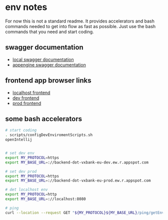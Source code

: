 # env notes

For now this is not a standard readme. It provides accelerators and bash commands needed to get into flow
as fast as possible. Just use the bash commands that you need and start coding.

## swagger documentation

- [local swagger documentation](http://localhost:8080/swagger-ui/index.html)
- [appengine swagger documentation](https://backend-dot-vxbank-eu-dev.ew.r.appspot.com/swagger-ui/index.html)

## frontend app browser links
- [localhost frontend](http://localhost:3000/)
- [dev frontend](https://vxbank-eu-dev.ew.r.appspot.com/)
- [prod frontend](https://vxbank-eu-prod.ew.r.appspot.com)

## some bash accelerators

```bash
# start coding
. scripts/configDevEnviromentScripts.sh
openIntellij


# set dev env
export MY_PROTOCOL=https
export MY_BASE_URL=://backend-dot-vxbank-eu-dev.ew.r.appspot.com

# set dev prod
export MY_PROTOCOL=https
export MY_BASE_URL=://backend-dot-vxbank-eu-prod.ew.r.appspot.com

# det localhost env
export MY_PROTOCOL=http
export MY_BASE_URL=://localhost:8080

# ping
curl --location --request GET "${MY_PROTOCOL}${MY_BASE_URL}/ping/getEnvironment"
```